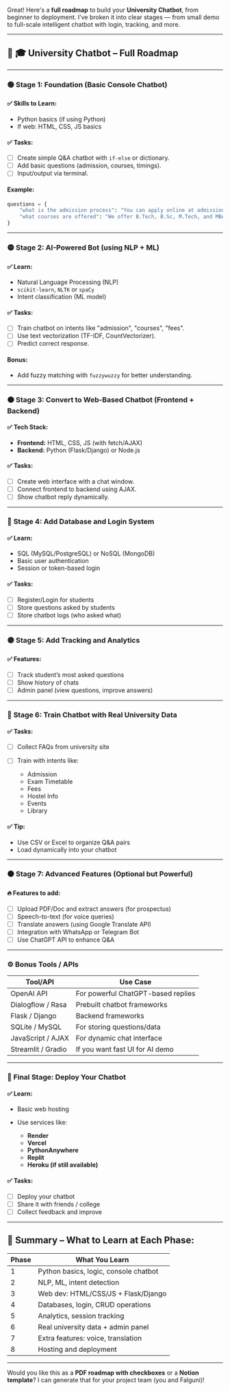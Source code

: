 Great! Here's a **full roadmap** to build your **University Chatbot**, from beginner to deployment. I’ve broken it into clear stages — from small demo to full-scale intelligent chatbot with login, tracking, and more.

---

## 🎯 **🎓 University Chatbot – Full Roadmap**

---

### 🟢 **Stage 1: Foundation (Basic Console Chatbot)**

#### ✅ Skills to Learn:

* Python basics (if using Python)
* If web: HTML, CSS, JS basics

#### ✅ Tasks:

* [ ] Create simple Q\&A chatbot with `if-else` or dictionary.
* [ ] Add basic questions (admission, courses, timings).
* [ ] Input/output via terminal.

#### Example:

```python
questions = {
    "what is the admission process": "You can apply online at admissions.university.edu.",
    "what courses are offered": "We offer B.Tech, B.Sc, M.Tech, and MBA programs."
}
```

---

### 🟡 **Stage 2: AI-Powered Bot (using NLP + ML)**

#### ✅ Learn:

* Natural Language Processing (NLP)
* `scikit-learn`, `NLTK` or `spaCy`
* Intent classification (ML model)

#### ✅ Tasks:

* [ ] Train chatbot on intents like "admission", "courses", "fees".
* [ ] Use text vectorization (TF-IDF, CountVectorizer).
* [ ] Predict correct response.

#### Bonus:

* Add fuzzy matching with `fuzzywuzzy` for better understanding.

---

### 🟠 **Stage 3: Convert to Web-Based Chatbot (Frontend + Backend)**

#### ✅ Tech Stack:

* **Frontend:** HTML, CSS, JS (with fetch/AJAX)
* **Backend:** Python (Flask/Django) or Node.js

#### ✅ Tasks:

* [ ] Create web interface with a chat window.
* [ ] Connect frontend to backend using AJAX.
* [ ] Show chatbot reply dynamically.

---

### 🔵 **Stage 4: Add Database and Login System**

#### ✅ Learn:

* SQL (MySQL/PostgreSQL) or NoSQL (MongoDB)
* Basic user authentication
* Session or token-based login

#### ✅ Tasks:

* [ ] Register/Login for students
* [ ] Store questions asked by students
* [ ] Store chatbot logs (who asked what)

---

### 🟣 **Stage 5: Add Tracking and Analytics**

#### ✅ Features:

* [ ] Track student’s most asked questions
* [ ] Show history of chats
* [ ] Admin panel (view questions, improve answers)

---

### 🔴 **Stage 6: Train Chatbot with Real University Data**

#### ✅ Tasks:

* [ ] Collect FAQs from university site
* [ ] Train with intents like:

  * Admission
  * Exam Timetable
  * Fees
  * Hostel Info
  * Events
  * Library

#### ✅ Tip:

* Use CSV or Excel to organize Q\&A pairs
* Load dynamically into your chatbot

---

### ⚫ **Stage 7: Advanced Features (Optional but Powerful)**

#### 🔥 Features to add:

* [ ] Upload PDF/Doc and extract answers (for prospectus)
* [ ] Speech-to-text (for voice queries)
* [ ] Translate answers (using Google Translate API)
* [ ] Integration with WhatsApp or Telegram Bot
* [ ] Use ChatGPT API to enhance Q\&A

---

### ⚙️ **Bonus Tools / APIs**

| Tool/API           | Use Case                           |
| ------------------ | ---------------------------------- |
| OpenAI API         | For powerful ChatGPT-based replies |
| Dialogflow / Rasa  | Prebuilt chatbot frameworks        |
| Flask / Django     | Backend frameworks                 |
| SQLite / MySQL     | For storing questions/data         |
| JavaScript / AJAX  | For dynamic chat interface         |
| Streamlit / Gradio | If you want fast UI for AI demo    |

---

### 🚀 Final Stage: **Deploy Your Chatbot**

#### ✅ Learn:

* Basic web hosting
* Use services like:

  * **Render**
  * **Vercel**
  * **PythonAnywhere**
  * **Replit**
  * **Heroku (if still available)**

#### ✅ Tasks:

* [ ] Deploy your chatbot
* [ ] Share it with friends / college
* [ ] Collect feedback and improve

---

## 📌 Summary – What to Learn at Each Phase:

| Phase | What You Learn                        |
| ----- | ------------------------------------- |
| 1     | Python basics, logic, console chatbot |
| 2     | NLP, ML, intent detection             |
| 3     | Web dev: HTML/CSS/JS + Flask/Django   |
| 4     | Databases, login, CRUD operations     |
| 5     | Analytics, session tracking           |
| 6     | Real university data + admin panel    |
| 7     | Extra features: voice, translation    |
| 8     | Hosting and deployment                |

---

Would you like this as a **PDF roadmap with checkboxes** or a **Notion template**? I can generate that for your project team (you and Falguni)!
